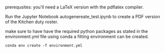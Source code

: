 prerequsites: you'll need a LaTeX version with the pdflatex compiler.

Run the Jupyter Notebook autogenereate_test.ipynb to create a PDF version of the Kitchen duty roster.

make sure to have have the required python packages as stated in the environment.yml file
using conda a fitting environment can be created.

`conda env create -f environment.yml`